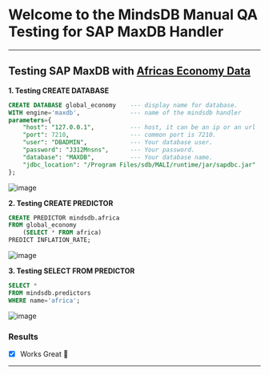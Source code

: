 # Welcome to the MindsDB Manual QA Testing for SAP MaxDB Handler

---

## Testing SAP MaxDB with [Africas Economy Data](https://github.com/marsidmali/mm/files/11347260/africa.csv)

**1. Testing CREATE DATABASE**

```sql
CREATE DATABASE global_economy    --- display name for database.
WITH engine='maxdb',              --- name of the mindsdb handler
parameters={
    "host": "127.0.0.1",          --- host, it can be an ip or an url
    "port": 7210,                 --- common port is 7210.
    "user": "DBADMIN",            --- Your database user.
    "password": "J312Mnsns",      --- Your password.
    "database": "MAXDB",          --- Your database name.
    "jdbc_location": "/Program Files/sdb/MALI/runtime/jar/sapdbc.jar"  --- The location of the jar file which contains the JDBC driver
};
```

![image](https://user-images.githubusercontent.com/93339789/235527864-7d1ea5c1-7f60-4015-9eba-fed42efbab11.png)

**2. Testing CREATE PREDICTOR**

```sql
CREATE PREDICTOR mindsdb.africa
FROM global_economy
    (SELECT * FROM africa)
PREDICT INFLATION_RATE;
```

![image](https://user-images.githubusercontent.com/93339789/234972889-49fa8ad1-9472-4874-9149-af86d3cf1ecc.png)

**3. Testing SELECT FROM PREDICTOR**

```sql
SELECT *
FROM mindsdb.predictors
WHERE name='africa';
```

![image](https://user-images.githubusercontent.com/93339789/234973194-18ddd80a-9600-47ef-8357-1ef16f31d65e.png)
### Results

- [x] Works Great 💚

---
